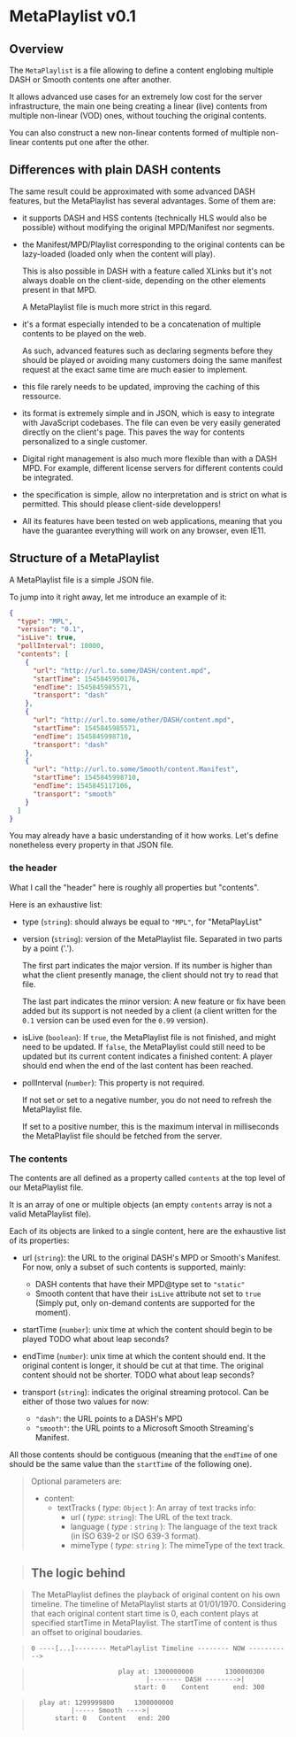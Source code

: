 # MetaPlaylist v0.1 ############################################################

## Overview ####################################################################

The `MetaPlaylist` is a file allowing to define a content englobing multiple
DASH or Smooth contents one after another.

It allows advanced use cases for an extremely low cost for the server
infrastructure, the main one being creating a linear (live) contents from
multiple non-linear (VOD) ones, without touching the original contents.

You can also construct a new non-linear contents formed of multiple non-linear
contents put one after the other.



## Differences with plain DASH contents ########################################

The same result could be approximated with some advanced DASH features, but the
MetaPlaylist has several advantages. Some of them are:

  - it supports DASH and HSS contents (technically HLS would also be possible)
    without modifying the original MPD/Manifest nor segments.

  - the Manifest/MPD/Playlist corresponding to the original contents can
    be lazy-loaded (loaded only when the content will play).

    This is also possible in DASH with a feature called XLinks but it's not
    always doable on the client-side, depending on the other elements present in
    that MPD.

    A MetaPlaylist file is much more strict in this regard.

  - it's a format especially intended to be a concatenation of multiple
    contents to be played on the web.

    As such, advanced features such as declaring segments before they
    should be played or avoiding many customers doing the same manifest
    request at the exact same time are much easier to implement.

  - this file rarely needs to be updated, improving the caching of this
    ressource.

  - its format is extremely simple and in JSON, which is easy to integrate with
    JavaScript codebases. The file can even be very easily generated directly on
    the client's page. This paves the way for contents personalized to a single
    customer.

  - Digital right management is also much more flexible than with a DASH MPD.
    For example, different license servers for different contents could be
    integrated.

  - the specification is simple, allow no interpretation and is strict on what
    is permitted. This should please client-side developpers!

  - All its features have been tested on web applications, meaning that you have
    the guarantee everything will work on any browser, even IE11.



## Structure of a MetaPlaylist #################################################

A MetaPlaylist file is a simple JSON file.

To jump into it right away, let me introduce an example of it:
```json
{
  "type": "MPL",
  "version": "0.1",
  "isLive": true,
  "pollInterval": 10000,
  "contents": [
    {
      "url": "http://url.to.some/DASH/content.mpd",
      "startTime": 1545845950176,
      "endTime": 1545845985571,
      "transport": "dash"
    },
    {
      "url": "http://url.to.some/other/DASH/content.mpd",
      "startTime": 1545845985571,
      "endTime": 1545845998710,
      "transport": "dash"
    },
    {
      "url": "http://url.to.some/Smooth/content.Manifest",
      "startTime": 1545845998710,
      "endTime": 1545845117106,
      "transport": "smooth"
    }
  ]
}
```

You may already have a basic understanding of it how works.
Let's define nonetheless every property in that JSON file.


### the header #################################################################

What I call the "header" here is roughly all properties but "contents".

Here is an exhaustive list:

  - type (`string`): should always be equal to `"MPL"`, for "MetaPlayList"

  - version (`string`): version of the MetaPlaylist file. Separated in two parts
    by a point ('.').

    The first part indicates the major version. If its number is higher than
    what the client presently manage, the client should not try to read that
    file.

    The last part indicates the minor version:
    A new feature or fix have been added but its support is not needed by a
    client (a client written for the `0.1` version can be used even for the
    `0.99` version).

  - isLive (`boolean`): If `true`, the MetaPlaylist file is not finished, and
    might need to be updated. If `false`, the MetaPlaylist could still need
    to be updated but its current content indicates a finished content:
    A player should end when the end of the last content has been reached.

  - pollInterval (`number`): This property is not required.

    If not set or set to a negative number, you do not need to refresh the
    MetaPlaylist file. 

    If set to a positive number, this is the maximum interval in milliseconds
    the MetaPlaylist file should be fetched from the server.


### The contents ###############################################################

The contents are all defined as a property called `contents` at the top level of
our MetaPlaylist file.

It is an array of one or multiple objects (an empty `contents` array is not a
valid MetaPlaylist file).

Each of its objects are linked to a single content, here are the exhaustive
list of its properties:

  - url (`string`): the URL to the original DASH's MPD or Smooth's Manifest.
    For now, only a subset of such contents is supported, mainly:
      - DASH contents that have their MPD@type set to ``"static"``
      - Smooth content that have their `isLive` attribute not set to `true`
    (Simply put, only on-demand contents are supported for the moment).

  - startTime (`number`): unix time at which the content should begin to be
    played
    TODO what about leap seconds?

  - endTime (`number`): unix time at which the content should end. It the
    original content is longer, it should be cut at that time.
    The original content should not be shorter.
    TODO what about leap seconds?

  - transport (`string`): indicates the original streaming protocol.
    Can be either of those two values for now:
      - `"dash"`: the URL points to a DASH's MPD
      - `"smooth"`: the URL points to a Microsoft Smooth Streaming's Manifest.

All those contents should be contiguous (meaning that the `endTime` of one
should be the same value than the `startTime` of the following one).

> Optional parameters are:
> - content:
>     - textTracks ( _type_: ``Object`` ): An array of text tracks info:
>         - url ( _type_: ``string``): The URL of the text track.
>         - language ( _type_ : ``string`` ): The language of the text track (in ISO 639-2 or ISO 639-3 format).
>         - mimeType ( _type_: ``string`` ): The mimeType of the text track.

  > ## <a name="logic"></a>The logic behind

> The MetaPlaylist defines the playback of original content on his own timeline. 
> The timeline of MetaPlaylist starts at 01/01/1970. Considering that each original content start time is 0, each content plays at specified startTime in MetaPlaylist. The startTime of content is thus an offset to original boudaries. 

> ```
> 0 ----[...]-------- MetaPlaylist Timeline -------- NOW ----------->

  >                           play at: 1300000000        1300000300
  >                                  |-------- DASH -------->|
  >                               start: 0    Content      end: 300

  >       play at: 1299999800     1300000000
  >               |----- Smooth ---->|
  >           start: 0   Content   end: 200
> ```
